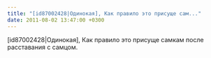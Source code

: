 ```yaml
---
title: "[id87002428|Одинокая], Как правило это присуще сам..."
date: 2011-08-02 13:47:00 +0300
---
```


[id87002428|Одинокая], Как правило это присуще самкам после расставания с самцом.

